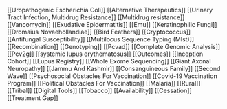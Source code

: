 [[Uropathogenic Escherichia Coli]]
[[Alternative Therapeutics]]
[[Urinary Tract Infection, Multidrug Resistance]]
[[Multidrug resistance]]
[[Vancomycin]]
[[Exudative Epidermatitis]]
[[Emu]]
[[Keratinophilic Fungi]]
[[Dromaius Novaehollandiae]]
[[Bird Feathers]]
[[Cryptococcus]]
[[Antifungal Susceptibility]]
[[Multilocus Sequence Typing (Mlst)]]
[[Recombination]]
[[Genotyping]]
[[Pcvad]]
[[Complete Genomic Analysis]]
[[Pcv2g]]
[[systemic lupus erythematosus]]
[[Outcomes]]
[[Inception Cohort]]
[[Lupus Registry]]
[[Whole Exome Sequencing]]
[[Giant Axonal Neuropathy]]
[[Jammu And Kashmir]]
[[Consanguineous Family]]
[[Second Wave]]
[[Psychosocial Obstacles For Vaccination]]
[[Covid-19 Vaccination Program]]
[[Political Obstacles For Vaccination]]
[[Malaria]]
[[Rural]]
[[Tribal]]
[[Digital Tools]]
[[Tobacco]]
[[Availability]]
[[Cessation]]
[[Treatment Gap]]
